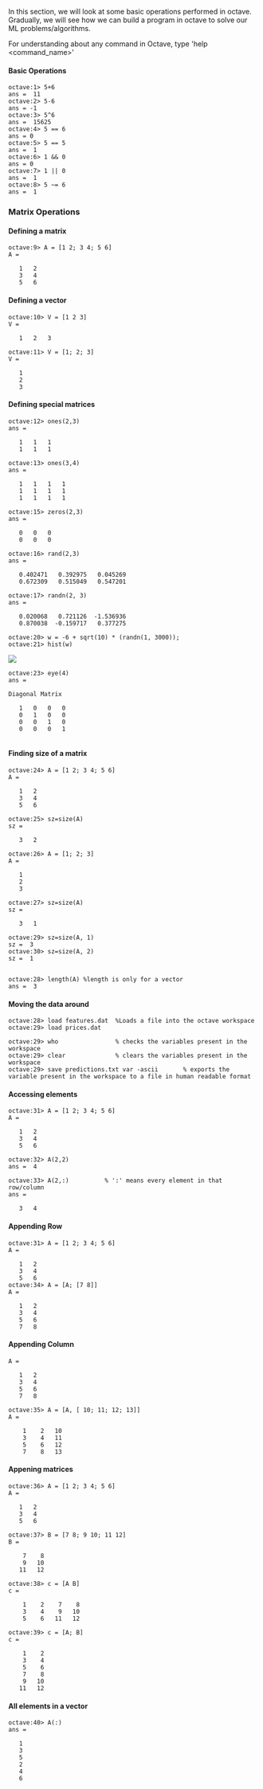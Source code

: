 In this section, we will look at some basic operations performed in octave.
Gradually, we will see how we can build a program in octave to solve our ML problems/algorithms.

For understanding about any command in Octave, type 'help <command_name>'

#### Basic Operations
```
octave:1> 5+6
ans =  11
octave:2> 5-6
ans = -1
octave:3> 5^6
ans =  15625
octave:4> 5 == 6
ans = 0
octave:5> 5 == 5
ans =  1
octave:6> 1 && 0
ans = 0
octave:7> 1 || 0
ans =  1
octave:8> 5 ~= 6
ans =  1
```
### Matrix Operations

#### Defining a matrix
```
octave:9> A = [1 2; 3 4; 5 6]
A =

   1   2
   3   4
   5   6
```
#### Defining a vector
```
octave:10> V = [1 2 3]
V =

   1   2   3

octave:11> V = [1; 2; 3]
V =

   1
   2
   3
 ```

#### Defining special matrices
```
octave:12> ones(2,3)
ans =

   1   1   1
   1   1   1

octave:13> ones(3,4)
ans =

   1   1   1   1
   1   1   1   1
   1   1   1   1

octave:15> zeros(2,3)
ans =

   0   0   0
   0   0   0

octave:16> rand(2,3)
ans =

   0.402471   0.392975   0.045269
   0.672309   0.515049   0.547201

octave:17> randn(2, 3)
ans =

   0.020068   0.721126  -1.536936
   0.870038  -0.159717   0.377275

octave:20> w = -6 + sqrt(10) * (randn(1, 3000));
octave:21> hist(w)
```
<img src="https://github.com/pritishmishra/takeaways/blob/master/images/img36.png">

```
octave:23> eye(4)
ans =

Diagonal Matrix

   1   0   0   0
   0   1   0   0
   0   0   1   0
   0   0   0   1
 
 ```

#### Finding size of a matrix

```
octave:24> A = [1 2; 3 4; 5 6]
A =

   1   2
   3   4
   5   6

octave:25> sz=size(A)
sz =

   3   2

octave:26> A = [1; 2; 3]
A =

   1
   2
   3

octave:27> sz=size(A)
sz =

   3   1

octave:29> sz=size(A, 1)
sz =  3
octave:30> sz=size(A, 2)
sz =  1


octave:28> length(A) %length is only for a vector
ans =  3

```

#### Moving the data around

```
octave:28> load features.dat  %Loads a file into the octave workspace
octave:29> load prices.dat

octave:29> who                % checks the variables present in the workspace
octave:29> clear              % clears the variables present in the workspace
octave:29> save predictions.txt var -ascii       % exports the variable present in the workspace to a file in human readable format
```

#### Accessing elements

```
octave:31> A = [1 2; 3 4; 5 6]
A =

   1   2
   3   4
   5   6

octave:32> A(2,2)
ans =  4

octave:33> A(2,:)          % ':' means every element in that row/column
ans =

   3   4
```

#### Appending Row
```
octave:31> A = [1 2; 3 4; 5 6]
A =

   1   2
   3   4
   5   6
octave:34> A = [A; [7 8]]
A =

   1   2
   3   4
   5   6
   7   8
```

#### Appending Column
```
A =

   1   2
   3   4
   5   6
   7   8

octave:35> A = [A, [ 10; 11; 12; 13]]
A =

    1    2   10
    3    4   11
    5    6   12
    7    8   13
```

#### Appening matrices
```
octave:36> A = [1 2; 3 4; 5 6]
A =

   1   2
   3   4
   5   6

octave:37> B = [7 8; 9 10; 11 12]
B =

    7    8
    9   10
   11   12

octave:38> c = [A B]
c =

    1    2    7    8
    3    4    9   10
    5    6   11   12

octave:39> c = [A; B]
c =

    1    2
    3    4
    5    6
    7    8
    9   10
   11   12
```

#### All elements in a vector
```
octave:40> A(:)
ans =

   1
   3
   5
   2
   4
   6
```
